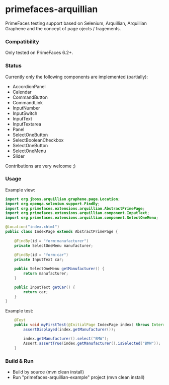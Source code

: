 # primefaces-arquillian
PrimeFaces testing support based on Selenium, Arquillian, Arquillian Graphene and the concept of page ojects / fragements.

### Compatibility
Only tested on PrimeFaces 6.2+.

### Status
Currently only the following components are implemented (partially):
- AccordionPanel
- Calendar
- CommandButton
- CommandLink
- InputNumber
- InputSwitch
- InputText
- InputTextarea
- Panel
- SelectOneButton
- SelectBooleanCheckbox
- SelectOneButton
- SelectOneMenu
- Slider

Contributions are very welcome ;)

### Usage

Example view: 
```java
import org.jboss.arquillian.graphene.page.Location;
import org.openqa.selenium.support.FindBy;
import org.primefaces.extensions.arquillian.AbstractPrimePage;
import org.primefaces.extensions.arquillian.component.InputText;
import org.primefaces.extensions.arquillian.component.SelectOneMenu;

@Location("index.xhtml")
public class IndexPage extends AbstractPrimePage {
    
    @FindBy(id = "form:manufacturer")
    private SelectOneMenu manufacturer;
    
    @FindBy(id = "form:car")
    private InputText car;

    public SelectOneMenu getManufacturer() {
        return manufacturer;
    }

    public InputText getCar() {
        return car;
    }
}
```

Example test:
```java
    @Test
    public void myFirstTest(@InitialPage IndexPage index) throws InterruptedException {
        assertDisplayed(index.getManufacturer());

        index.getManufacturer().select("BMW");
        Assert.assertTrue(index.getManufacturer().isSelected("BMW"));
    }
```

### Build & Run
- Build by source (mvn clean install)
- Run "primefaces-arquillian-example" project (mvn clean install)
